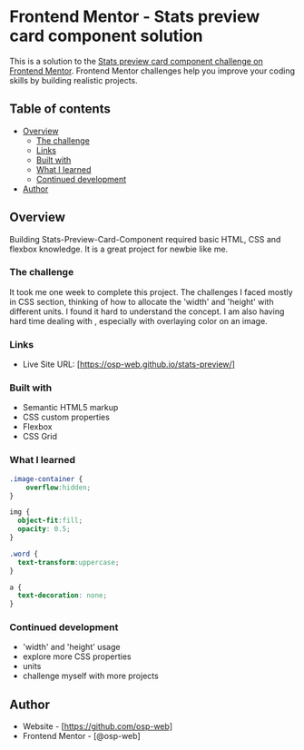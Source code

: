 # Frontend Mentor - Stats preview card component solution

This is a solution to the [Stats preview card component challenge on Frontend Mentor](https://www.frontendmentor.io/challenges/stats-preview-card-component-8JqbgoU62). Frontend Mentor challenges help you improve your coding skills by building realistic projects. 

## Table of contents

- [Overview](#overview)
  - [The challenge](#the-challenge)
  - [Links](#links)
  - [Built with](#built-with)
  - [What I learned](#what-i-learned)
  - [Continued development](#continued-development)
- [Author](#author)

## Overview

Building Stats-Preview-Card-Component required basic HTML, CSS and flexbox knowledge. It is a great project for newbie like me. 

### The challenge

It took me one week to complete this project. The challenges I faced mostly in CSS section, thinking of how to allocate the 'width' and 'height' with different units. I found it hard to understand the concept. I am also having hard time dealing with <img>, especially with overlaying color on an image. 


### Links

- Live Site URL: [https://osp-web.github.io/stats-preview/]

### Built with

- Semantic HTML5 markup
- CSS custom properties
- Flexbox
- CSS Grid

### What I learned


```css
.image-container {
    overflow:hidden; 
}

img {
  object-fit:fill; 
  opacity: 0.5; 
}

.word {
  text-transform:uppercase; 
}

a {
  text-decoration: none;
}

```

### Continued development

- 'width' and 'height' usage 
- explore more CSS properties 
- units 
- challenge myself with more projects


## Author

- Website - [https://github.com/osp-web]
- Frontend Mentor - [@osp-web]


